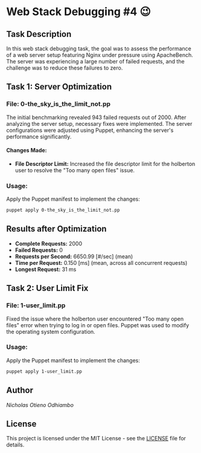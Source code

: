 # Web Stack Debugging #4 :wink:

## Task Description

In this web stack debugging task, the goal was to assess the performance of a web server setup featuring Nginx under pressure using ApacheBench. The server was experiencing a large number of failed requests, and the challenge was to reduce these failures to zero.

## Task 1: Server Optimization

### File: 0-the_sky_is_the_limit_not.pp

The initial benchmarking revealed 943 failed requests out of 2000. After analyzing the server setup, necessary fixes were implemented. The server configurations were adjusted using Puppet, enhancing the server's performance significantly.

#### Changes Made:

- **File Descriptor Limit:** Increased the file descriptor limit for the holberton user to resolve the "Too many open files" issue.

### Usage:

Apply the Puppet manifest to implement the changes:

```bash
puppet apply 0-the_sky_is_the_limit_not.pp
```

## Results after Optimization

- **Complete Requests:** 2000
- **Failed Requests:** 0
- **Requests per Second:** 6650.99 [#/sec] (mean)
- **Time per Request:** 0.150 [ms] (mean, across all concurrent requests)
- **Longest Request:** 31 ms

## Task 2: User Limit Fix

### File: 1-user_limit.pp

Fixed the issue where the holberton user encountered "Too many open files" error when trying to log in or open files. Puppet was used to modify the operating system configuration.

### Usage:

Apply the Puppet manifest to implement the changes:

```bash
puppet apply 1-user_limit.pp
```

## Author

*Nicholas Otieno Odhiambo*

## License

This project is licensed under the MIT License - see the [LICENSE](LICENSE) file for details.
